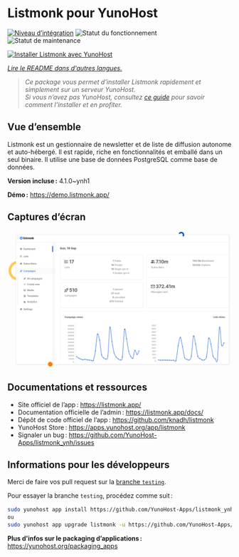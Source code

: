 <!--
Nota bene : ce README est automatiquement généré par <https://github.com/YunoHost/apps/tree/master/tools/readme_generator>
Il NE doit PAS être modifié à la main.
-->

# Listmonk pour YunoHost

[![Niveau d’intégration](https://dash.yunohost.org/integration/listmonk.svg)](https://ci-apps.yunohost.org/ci/apps/listmonk/) ![Statut du fonctionnement](https://ci-apps.yunohost.org/ci/badges/listmonk.status.svg) ![Statut de maintenance](https://ci-apps.yunohost.org/ci/badges/listmonk.maintain.svg)

[![Installer Listmonk avec YunoHost](https://install-app.yunohost.org/install-with-yunohost.svg)](https://install-app.yunohost.org/?app=listmonk)

*[Lire le README dans d'autres langues.](./ALL_README.md)*

> *Ce package vous permet d’installer Listmonk rapidement et simplement sur un serveur YunoHost.*  
> *Si vous n’avez pas YunoHost, consultez [ce guide](https://yunohost.org/install) pour savoir comment l’installer et en profiter.*

## Vue d’ensemble

Listmonk est un gestionnaire de newsletter et de liste de diffusion autonome et auto-hébergé. Il est rapide, riche en fonctionnalités et emballé dans un seul binaire. Il utilise une base de données PostgreSQL comme base de données.


**Version incluse :** 4.1.0~ynh1

**Démo :** <https://demo.listmonk.app/>

## Captures d’écran

![Capture d’écran de Listmonk](./doc/screenshots/screenshot.png)

## Documentations et ressources

- Site officiel de l’app : <https://listmonk.app/>
- Documentation officielle de l’admin : <https://listmonk.app/docs/>
- Dépôt de code officiel de l’app : <https://github.com/knadh/listmonk>
- YunoHost Store : <https://apps.yunohost.org/app/listmonk>
- Signaler un bug : <https://github.com/YunoHost-Apps/listmonk_ynh/issues>

## Informations pour les développeurs

Merci de faire vos pull request sur la [branche `testing`](https://github.com/YunoHost-Apps/listmonk_ynh/tree/testing).

Pour essayer la branche `testing`, procédez comme suit :

```bash
sudo yunohost app install https://github.com/YunoHost-Apps/listmonk_ynh/tree/testing --debug
ou
sudo yunohost app upgrade listmonk -u https://github.com/YunoHost-Apps/listmonk_ynh/tree/testing --debug
```

**Plus d’infos sur le packaging d’applications :** <https://yunohost.org/packaging_apps>
